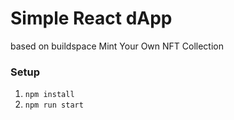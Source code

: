 # Simple React dApp

based on buildspace Mint Your Own NFT Collection

### Setup

1. `npm install`
2. `npm run start`